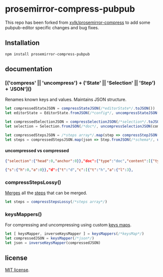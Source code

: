 # prosemirror-compress-pubpub

This repo has been forked from [xylk/prosemirror-compress](https://github.com/xylk/prosemirror-compress) to add some pubpub-editor specific changes and bug fixes.

## Installation
```
npm install prosemirror-compress-pubpub
```

## documentation

### \[('compress' || 'uncompress') + ('State' || 'Selection' || 'Step') + 'JSON']()

Renames known keys and values. Maintains JSON structure.

```js
let compressedStateJSON = compressStateJSON(/*editorState*/.toJSON())
let editorState = EditorState.fromJSON(/*config*/, uncompressStateJSON(compressedStateJSON))

let compressedSelectionJSON = compressSelectionJSON(/*selection*/.toJSON())
let selection = Selection.fromJSON(/*doc*/, uncompressSelectionJSON(compressedSelectionJSON))

let compressedStepsJSON = /*steps array*/.map(step => compressStepJSON(step.toJSON()))
let steps = compressedStepsJSON.map(json => Step.fromJSON(/*schema*/, uncompressStepJSON(json))
```

#### uncompressed vs compressed

```json
{"selection":{"head":0,"anchor":0}},"doc":{"type":"doc","content":[{"type":"heading","attrs":{"level":3},
```

```json
{"s":{"h":0,"a":0}},"d":{"t":"d","c":[{"t":"h","a":{"l":3},
```

### compressStepsLossy()

[Merges](https://prosemirror.net/ref.html#transform.Step.merge) all the [steps](https://prosemirror.net/ref.html#transform.Steps) that can be merged.

```js
let steps = compressStepsLossy(/*steps array*/)
```

### keysMappers()

For compressing and uncompressing using custom [keys maps](src/maps.js).

```js
let [ keysMapper, inverseKeysMapper ] = keysMappers(/*keysMap*/)
let compressedJSON = keysMapper(/*json*/)
let json = inverseKeysMapper(compressedJSON)
```

## license

[MIT license](LICENSE).
